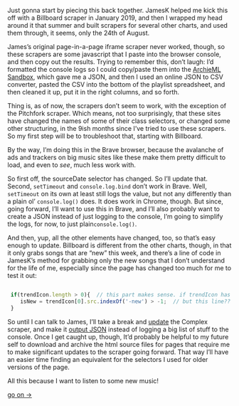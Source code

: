 Just gonna start by piecing this back together. JamesK helped me kick this off with a Billboard scraper in January 2019, and then I wrapped my head around it that summer and built scrapers for several other charts, and used them through, it seems, only the 24th of August.

James’s original page-in-a-page iframe scraper never worked, though, so these scrapers are some javascript that I paste into the browser console, and then copy out the results. Trying to remember this, don’t laugh: I’d formatted the console logs so I could copy/paste them into the [ArchieML Sandbox](http://archieml.org/sandbox.html), which gave me a JSON, and then I used an online JSON to CSV converter, pasted the CSV into the bottom of the playlist spreadsheet, and then cleaned it up, put it in the right columns, and so forth.

Thing is, as of now, the scrapers don’t seem to work, with the exception of the Pitchfork scraper. Which means, not too surprisingly, that these sites have changed the names of some of their class selectors, or changed some other structuring, in the 9ish months since I’ve tried to use these scrapers. So my first step will be to troubleshoot that, starting with Billboard.

By the way, I’m doing this in the Brave browser, because the avalanche of ads and trackers on big music sites like these make them pretty difficult to load, and even to *see*, much less work with.

So first off, the sourceDate selector has changed. So I’ll update that. Second, `setTimeout` and `console.log.bind` don’t work in Brave. Well, `setTimeout` on its own at least still logs the value, but not any differently than a plain ol’ `console.log()` does. It does work in Chrome, though. But since, going forward, I’ll want to use this in Brave, and I’ll also probably want to create a JSON instead of just logging to the console, I’m going to simplify the logs, for now, to just plain`console.log()`.

And then, yup, all the other elements have changed, too, so that’s easy enough to update. Billboard is different from the other charts, though, in that it only grabs songs that are “new” this week, and there’s a line of code in JamesK’s method for grabbing only the new songs that I don’t understand for the life of me, especially since the page has changed too much for me to test it out:

```javascript

 if(trendIcon.length > 0){  // this part makes sense. if trendIcon has anything in it, the song is new.
    isNew = trendIcon[0].src.indexOf('-new') > -1;  // but this line??
 }

```

 So until I can talk to James, I’ll take a break and [update](https://github.com/davidforrest/Song-Scraper/commit/3635d62303b8372b9f7f440f0c982cd5533c7558) the Complex scraper, and make it [output JSON](https://github.com/davidforrest/Song-Scraper/commit/8ef6d99e338c34a771d4c38b13dc03763e279141) instead of logging a big list of stuff to the console. Once I get caught up, though, It’d probably be helpful to my future self to download and archive the html source files for pages that require me to make significant updates to the scraper going forward. That way I’ll have an easier time finding an equivalent for the selectors I used for older versions of the page.

All this because I want to listen to some new music!


 [go on →](2020-05-04-scraping-into-the-player.md)
